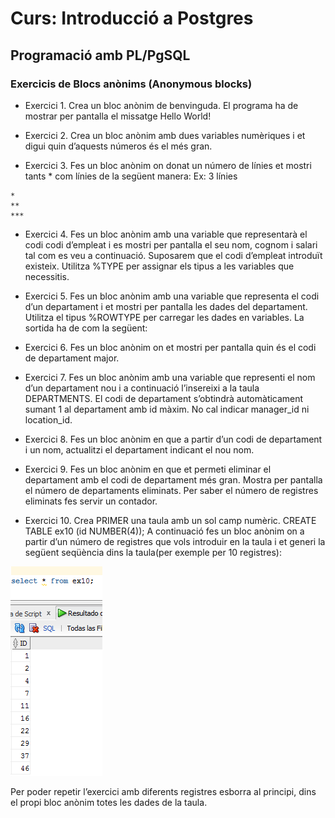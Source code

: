 # Curs: Introducció a Postgres

## Programació amb PL/PgSQL

### Exercicis de Blocs anònims (Anonymous blocks)

* Exercici 1.
Crea un bloc anònim de benvinguda. 
El programa ha de mostrar per pantalla el missatge Hello World!

* Exercici 2.
Crea un bloc anònim amb dues variables numèriques i et digui quin d’aquests números és el més gran.

* Exercici 3. 
Fes un bloc anònim on donat un número de línies et mostri tants * com línies de la següent manera:
Ex: 3 línies
```
*
**
***
```
* Exercici 4. 
Fes un bloc anònim amb una variable que representarà el codi codi d’empleat i es mostri per pantalla el seu nom, cognom i salari tal com es veu a continuació. Suposarem que el codi d’empleat introduït existeix. Utilitza %TYPE per assignar els tipus a les variables que necessitis.
 
* Exercici 5. 
Fes un bloc anònim amb una variable que representa el codi d’un departament i et mostri per pantalla les dades del departament. Utilitza el tipus %ROWTYPE per carregar les dades en variables. La sortida ha de com la següent:
 
* Exercici 6. 
Fes un bloc anònim on et mostri per pantalla quin és el codi de departament major.

* Exercici 7. 
Fes un bloc anònim  amb una variable que representi el nom d’un departament nou i a continuació l’insereixi a la taula DEPARTMENTS. El codi de departament s’obtindrà automàticament sumant 1 al departament amb id màxim. No cal indicar manager_id ni location_id.

* Exercici 8. 
Fes un bloc anònim en que  a partir d’un codi de departament i un nom,  actualitzi el departament indicant el nou nom.

* Exercici 9. 
Fes un bloc anònim en que et permeti eliminar el departament amb el  codi de departament més gran. Mostra per pantalla el número de departaments eliminats. Per saber el número de registres eliminats fes servir un contador.

* Exercici 10. 
Crea PRIMER una taula amb un sol camp numèric. 
CREATE TABLE ex10 (id NUMBER(4));
A continuació fes un bloc anònim on a partir d’un número de registres que vols introduir en la taula i et generi la següent seqüència  dins la taula(per exemple per 10 registres):

![Tabla](https://github.com/fbarraga/Postgres-DB/blob/main/UF3/Programming%20pl-pgsql/Anonymous%20blocks/Activitats/image.png?raw=true)

Per poder repetir l’exercici amb diferents registres esborra al principi, dins el propi bloc anònim totes les dades de la taula.

